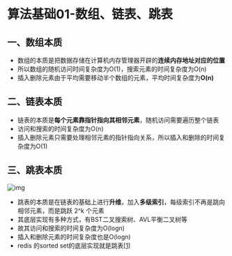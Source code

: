 # 算法基础01-数组、链表、跳表

## 一、数组本质

- 数组的本质是把数据存储在计算机内存管理器开辟的**连续内存地址对应的位置**
- 所以数组的随机访问时间复杂度为O(1)，搜索元素的时间复杂度为O(n)
- 插入删除元素由于平均需要移动半个数组的元素，平均时间复杂度为**O(n)**

## 二、链表本质

- 链表的本质是**每个元素靠指针指向其相邻元素**，随机访问需要遍历整个链表
- 访问和搜索的时间复杂度为O(n)
- 插入删除元素只需要处理相邻元素的指针指向关系，所以插入和删除的时间复杂度为O(1)

## 三、跳表本质

![img](https://pic3.zhimg.com/80/v2-8f067b9218dcd860b353156c3c10006e_720w.jpg)

- 跳表的本质是在链表的基础上进行**升维**，加入**多级索引**，每级索引不再是跳向相邻元素，而是跳跃 2^k 个元素
- 其底层实现有多种方式，有BST二叉搜索树、AVL平衡二叉树等
- 故其访问和搜索的时间复杂度为O(logn)
- 插入和删除元素的时间复杂度也是O(logn)
- redis 的sorted set的底层实现就是跳表[[1\]](https://zhuanlan.zhihu.com/p/115271079#ref_1)